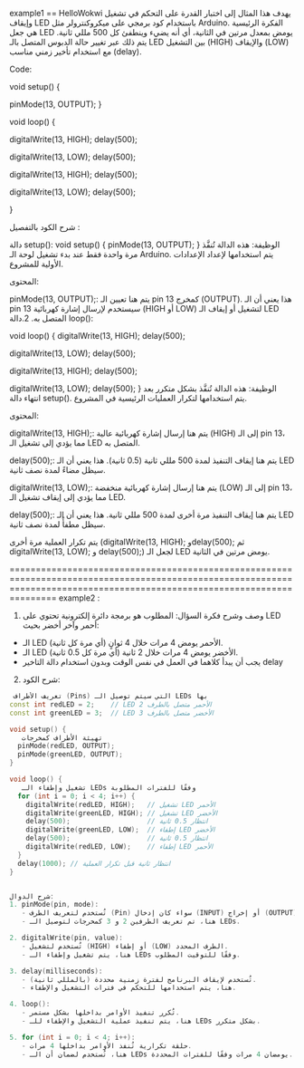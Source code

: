 example1 == HelloWokwi 
يهدف هذا المثال إلى اختبار القدرة على التحكم في تشغيل وإيقاف LED باستخدام كود برمجي على ميكروكنترولر مثل Arduino. الفكرة الرئيسية هي جعل LED يومض بمعدل مرتين في الثانية، أي أنه يضيء وينطفئ كل 500 مللي ثانية. يتم ذلك عبر تغيير حالة الدبوس المتصل بالـ LED بين التشغيل (HIGH) والإيقاف (LOW) مع استخدام تأخير زمني مناسب (delay).

Code:

void setup() {

pinMode(13, OUTPUT); }

void loop() {

digitalWrite(13, HIGH); delay(500);

digitalWrite(13, LOW); delay(500);

digitalWrite(13, HIGH); delay(500);

digitalWrite(13, LOW); delay(500);

}

شرح الكود بالتفصيل :

دالة setup():
void setup() {
  pinMode(13, OUTPUT);
}
الوظيفة:
هذه الدالة تُنفَّذ مرة واحدة فقط عند بدء تشغيل لوحة الـ Arduino. يتم استخدامها لإعداد الإعدادات الأولية للمشروع.

المحتوى:

pinMode(13, OUTPUT);:
يتم هنا تعيين الـ pin 13 كمخرج (OUTPUT). هذا يعني أن الـ pin 13 سيستخدم لإرسال إشارة كهربائية (HIGH أو LOW) لتشغيل أو إيقاف الـ LED المتصل به.
2.دالة loop():

void loop() {
  digitalWrite(13, HIGH);
  delay(500); 

  digitalWrite(13, LOW);
  delay(500); 

  digitalWrite(13, HIGH);
  delay(500); 

  digitalWrite(13, LOW);
  delay(500); 
}
الوظيفة:
هذه الدالة تُنفَّذ بشكل متكرر بعد انتهاء دالة setup(). يتم استخدامها لتكرار العمليات الرئيسية في المشروع.

المحتوى:

digitalWrite(13, HIGH);:
يتم هنا إرسال إشارة كهربائية عالية (HIGH) إلى الـ pin 13، مما يؤدي إلى تشغيل الـ LED المتصل به.

delay(500);:
يتم هنا إيقاف التنفيذ لمدة 500 مللي ثانية (0.5 ثانية). هذا يعني أن الـ LED سيظل مضاءً لمدة نصف ثانية.

digitalWrite(13, LOW);:
يتم هنا إرسال إشارة كهربائية منخفضة (LOW) إلى الـ pin 13، مما يؤدي إلى إيقاف تشغيل الـ LED.

delay(500);:
يتم هنا إيقاف التنفيذ مرة أخرى لمدة 500 مللي ثانية. هذا يعني أن الـ LED سيظل مطفأً لمدة نصف ثانية.

يتم تكرار العملية مرة أخرى (digitalWrite(13, HIGH); وdelay(500); ثم digitalWrite(13, LOW); و delay(500);) لجعل الـ LED يومض مرتين في الثانية.


===========================================================================================================================================================================
example2 :

 1. وصف وشرح فكرة السؤال:
المطلوب هو برمجة دائرة إلكترونية تحتوي على LED أحمر وآخر أخضر بحيث:
- الـ LED الأحمر يومض 4 مرات خلال 4 ثوانٍ (أي مرة كل ثانية).
- الـ LED الأخضر يومض 4 مرات خلال 2 ثانية (أي مرة كل 0.5 ثانية).
- يجب أن يبدأ كلاهما في العمل في نفس الوقت وبدون استخدام دالة التاخير delay

 2. شرح الكود:

```cpp
 تعريف الأطراف (Pins) التي سيتم توصيل الـ LEDs بها
const int redLED = 2;    // LED الأحمر متصل بالطرف 2
const int greenLED = 3;  // LED الأخضر متصل بالطرف 3

void setup() {
   تهيئة الأطراف كمخرجات
  pinMode(redLED, OUTPUT);
  pinMode(greenLED, OUTPUT);
}

void loop() {
   تشغيل وإطفاء الـ LEDs وفقًا للفترات المطلوبة
  for (int i = 0; i < 4; i++) {
    digitalWrite(redLED, HIGH);   // تشغيل LED الأحمر
    digitalWrite(greenLED, HIGH); // تشغيل LED الأخضر
    delay(500);                   // انتظار 0.5 ثانية
    digitalWrite(greenLED, LOW);  // إطفاء LED الأخضر
    delay(500);                   // انتظار 0.5 ثانية
    digitalWrite(redLED, LOW);    // إطفاء LED الأحمر
  }
  delay(1000); // انتظار ثانية قبل تكرار العملية
}


شرح الدوال:
1. pinMode(pin, mode):
   - تُستخدم لتعريف الطرف (Pin) سواء كان إدخال (INPUT) أو إخراج (OUTPUT).
   - هنا، تم تعريف الطرفين 2 و 3 كمخرجات لتوصيل الـ LEDs.

2. digitalWrite(pin, value):
   - تُستخدم لتشغيل (HIGH) أو إطفاء (LOW) الطرف المحدد.
   - هنا، يتم تشغيل وإطفاء الـ LEDs وفقًا للتوقيت المطلوب.

3. delay(milliseconds):
   - تُستخدم لإيقاف البرنامج لفترة زمنية محددة (بالمللي ثانية).
   - هنا، يتم استخدامها للتحكم في فترات التشغيل والإطفاء.

4. loop():
   - تُكرر تنفيذ الأوامر بداخلها بشكل مستمر.
   - هنا، يتم تنفيذ عملية التشغيل والإطفاء للـ LEDs بشكل متكرر.

5. for (int i = 0; i < 4; i++):
   - حلقة تكرارية تُنفذ الأوامر بداخلها 4 مرات.
   - هنا، تُستخدم لضمان أن الـ LEDs يومضان 4 مرات وفقًا للفترات المحددة.
